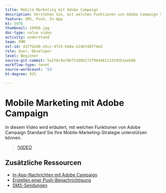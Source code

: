 ```yaml
---
title: Mobile Marketing mit Adobe Campaign
description: Verstehen Sie, mit welchen Funktionen von Adobe Campaign Standard Sie Ihre Mobile-Marketing-Strategie unterstützen können.
feature: SMS, Push, In-App
kt: 3976
thumbnail: 29468.jpg
doc-type: value video
activity: understand
team: PMM
exl-id: 4377b2d6-e5cc-4f25-b40a-e24b7ddf74ed
role: User, Developer
level: Beginner
source-git-commit: 5a2f8c9a78bf5100b272f9b4461131545b3aeb8b
workflow-type: tm+mt
source-wordcount: '53'
ht-degree: 92%

---
```


# Mobile Marketing mit Adobe Campaign

In diesem Video wird erläutert, mit welchen Funktionen von Adobe Campaign Standard Sie Ihre Mobile-Marketing-Strategie unterstützen können.

>[!VIDEO](https://video.tv.adobe.com/v/29468?quality=12)

## Zusätzliche Ressourcen

* [In-App-Nachrichten mit Adobe Campaign](/help/communication-channels/mobile/in-app/in-app-message-overview.md)
* [Erstellen einer Push-Benachrichtigung](/help/communication-channels/mobile/push-notifications/creating-a-push-notification.md)
* [SMS-Sendungen](/help/communication-channels/mobile/sms/sms-delivery.md)
